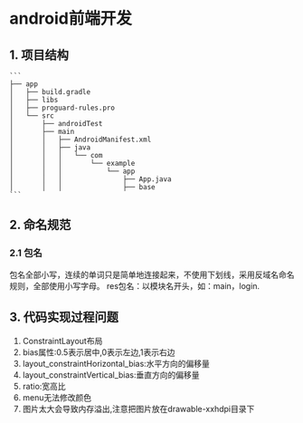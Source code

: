 # android前端开发

## 1. 项目结构
    
    ```
    ├── app
    │   ├── build.gradle
    │   ├── libs
    │   ├── proguard-rules.pro
    │   └── src
    │       ├── androidTest
    │       ├── main
    │       │   ├── AndroidManifest.xml 
    │       │   ├── java
    │       │   │   └── com
    │       │   │       └── example
    │       │   │           └── app
    │       │   │               ├── App.java
    │       │   │               ├── base
    ```

## 2. 命名规范

### 2.1 包名

包名全部小写，连续的单词只是简单地连接起来，不使用下划线，采用反域名命名规则，全部使用小写字母。
res包名：以模块名开头，如：main，login.


## 3. 代码实现过程问题

1. ConstraintLayout布局
2. bias属性:0.5表示居中,0表示左边,1表示右边
3. layout_constraintHorizontal_bias:水平方向的偏移量
4. layout_constraintVertical_bias:垂直方向的偏移量
5. ratio:宽高比
6. menu无法修改颜色
7. 图片太大会导致内存溢出,注意把图片放在drawable-xxhdpi目录下

